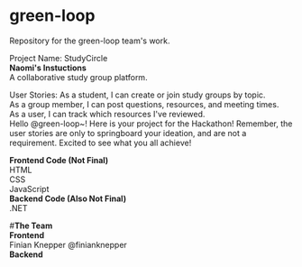 # green-loop
Repository for the green-loop team's work.

Project Name: StudyCircle  
**Naomi's Instuctions**  
A collaborative study group platform.

User Stories:
As a student, I can create or join study groups by topic.  
As a group member, I can post questions, resources, and meeting times.  
As a user, I can track which resources I've reviewed.  
Hello @green-loop~! Here is your project for the Hackathon! Remember, the user stories are only to springboard your ideation, and are not a requirement. Excited to see what you all achieve!  

**Frontend Code (Not Final)**  
HTML  
CSS  
JavaScript  
**Backend Code (Also Not Final)**  
.NET  

#**The Team**  
**Frontend**  
Finian Knepper @finianknepper  
**Backend**

